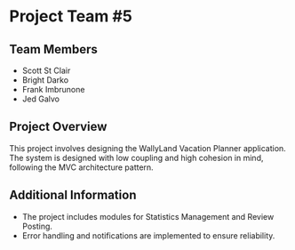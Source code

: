 # Project Team #5

## Team Members

- Scott St Clair
- Bright Darko
- Frank Imbrunone
- Jed Galvo

## Project Overview

This project involves designing the WallyLand Vacation Planner application.
The system is designed with low coupling and high cohesion in mind, following
the MVC architecture pattern.

## Additional Information

- The project includes modules for Statistics Management and Review Posting.
- Error handling and notifications are implemented to ensure reliability.